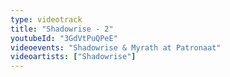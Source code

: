 ```yaml
---
type: videotrack
title: "Shadowrise - 2"
youtubeId: "3GdVtPuQPeE"
videoevents: "Shadowrise & Myrath at Patronaat"
videoartists: ["Shadowrise"]
---
```

